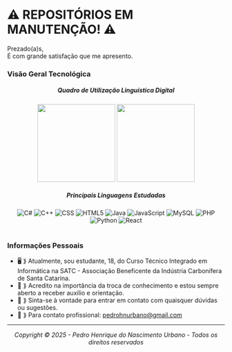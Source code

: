 ## <h1><b>⚠️ REPOSITÓRIOS EM MANUTENÇÃO! ⚠️</b></h1>

<!--## <h1><b>Prazer, chamo-me Pedro Henrique.</b></h1>-->

Prezado(a)s,
<br>
É com grande satisfação que me apresento.

### Visão Geral Tecnológica
<div align="center">
  <h5><b>Quadro de Utilização Linguística Digital</b></h5>
  <img height="180em" src="https://github-readme-stats.vercel.app/api?username=pedrohnurbano&show_icons=true&theme=dark&include_all_commits=true&count_private=true"/>
  <img height="180em" src="https://github-readme-stats.vercel.app/api/top-langs/?username=pedrohnurbano&layout=compact&langs_count=7&theme=dark"/>
</div>
<div align="center">
  <h5><b>Principais Linguagens Estudadas</b></h5>
  <img src="https://img.shields.io/badge/-C%23-333333?style=flat&logo=C-Sharp&logoColor=239120" alt="C#"/>
  <img src="https://img.shields.io/badge/-C++-333333?style=flat&logo=C%2B%2B&logoColor=00599C" alt="C++"/>
  <img src="https://img.shields.io/badge/-CSS-333333?style=flat&logo=CSS3&logoColor=1572B6" alt="CSS"/>
  <img src="https://img.shields.io/badge/-HTML5-333333?style=flat&logo=HTML5" alt="HTML5"/>
  <img src="https://img.shields.io/badge/-Java-333333?style=flat&logo=Java&logoColor=007396" alt="Java"/>
  <img src="https://img.shields.io/badge/-JavaScript-333333?style=flat&logo=javascript" alt="JavaScript"/>
  <img src="https://img.shields.io/badge/-MySQL-333333?style=flat&logo=mysql" alt="MySQL"/>
  <img src="https://img.shields.io/badge/-PHP-333333?style=flat&logo=PHP&logoColor=777BB4" alt="PHP"/>
  <img src="https://img.shields.io/badge/-Python-333333?style=flat&logo=Python&logoColor=3776AB" alt="Python"/>
  <img src="https://img.shields.io/badge/-React-333333?style=flat&logo=react" alt="React"/>
</div>

<br>

### Informações Pessoais

* 🖥️ ⟫ Atualmente, sou estudante, 18, do Curso Técnico Integrado em Informática na SATC - Associação Beneficente da Indústria Carbonífera de Santa Catarina.
* 🧠 ⟫ Acredito na importância da troca de conhecimento e estou sempre aberto a receber auxílio e orientação.
* 📲 ⟫ Sinta-se à vontade para entrar em contato com quaisquer dúvidas ou sugestões.
* 📩 ⟫ Para contato profissional: pedrohnurbano@gmail.com

---

<div align="center">
  <i>Copyright © 2025 - Pedro Henrique do Nascimento Urbano - Todos os direitos reservados</i>
</div>
